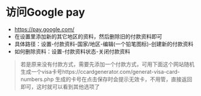 # 访问Google pay
- https://pay.google.com/
- 在设置里添加新的其它地区的资料，然后删除旧的付款资料即可
- 具体路径：设置-付款资料-国家/地区-编辑(一个铅笔图标)-创建新的付款资料
- 如何删除资料：设置-付款资料状态-关闭付款资料
> 若是原来没有付款方式，需要先添加一个付款方式，可用下面这个网站随机生成一个visa卡号https://ccardgenerator.com/generat-visa-card-numbers.php
> 生成的卡号在点击保存时会提示无效卡，不用管，直接返回即可，这时就可以看到其他选项了

